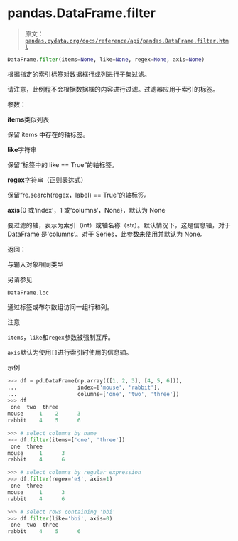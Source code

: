 # pandas.DataFrame.filter

> 原文：[`pandas.pydata.org/docs/reference/api/pandas.DataFrame.filter.html`](https://pandas.pydata.org/docs/reference/api/pandas.DataFrame.filter.html)

```py
DataFrame.filter(items=None, like=None, regex=None, axis=None)
```

根据指定的索引标签对数据框行或列进行子集过滤。

请注意，此例程不会根据数据框的内容进行过滤。过滤器应用于索引的标签。

参数：

**items**类似列表

保留 items 中存在的轴标签。

**like**字符串

保留“标签中的 like == True”的轴标签。

**regex**字符串（正则表达式）

保留“re.search(regex，label) == True”的轴标签。

**axis**{0 或‘index’，1 或‘columns’，None}，默认为 None

要过滤的轴，表示为索引（int）或轴名称（str）。默认情况下，这是信息轴，对于 DataFrame 是‘columns’。对于 Series，此参数未使用并默认为 None。

返回：

与输入对象相同类型

另请参见

`DataFrame.loc`

通过标签或布尔数组访问一组行和列。

注意

`items`，`like`和`regex`参数被强制互斥。

`axis`默认为使用`[]`进行索引时使用的信息轴。

示例

```py
>>> df = pd.DataFrame(np.array(([1, 2, 3], [4, 5, 6])),
...                   index=['mouse', 'rabbit'],
...                   columns=['one', 'two', 'three'])
>>> df
 one  two  three
mouse     1    2      3
rabbit    4    5      6 
```

```py
>>> # select columns by name
>>> df.filter(items=['one', 'three'])
 one  three
mouse     1      3
rabbit    4      6 
```

```py
>>> # select columns by regular expression
>>> df.filter(regex='e$', axis=1)
 one  three
mouse     1      3
rabbit    4      6 
```

```py
>>> # select rows containing 'bbi'
>>> df.filter(like='bbi', axis=0)
 one  two  three
rabbit    4    5      6 
```

